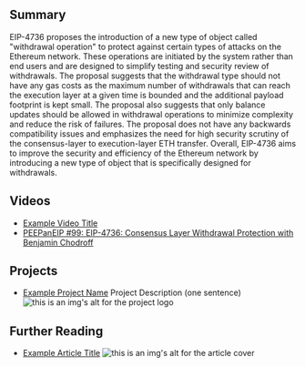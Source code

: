 ## Summary

EIP-4736 proposes the introduction of a new type of object called "withdrawal operation" to protect against certain types of attacks on the Ethereum network. These operations are initiated by the system rather than end users and are designed to simplify testing and security review of withdrawals. The proposal suggests that the withdrawal type should not have any gas costs as the maximum number of withdrawals that can reach the execution layer at a given time is bounded and the additional payload footprint is kept small. The proposal also suggests that only balance updates should be allowed in withdrawal operations to minimize complexity and reduce the risk of failures. The proposal does not have any backwards compatibility issues and emphasizes the need for high security scrutiny of the consensus-layer to execution-layer ETH transfer. Overall, EIP-4736 aims to improve the security and efficiency of the Ethereum network by introducing a new type of object that is specifically designed for withdrawals.

## Videos

- [Example Video Title](https://www.youtube.com/watch?v=TDGq4aeevgY)
- [PEEPanEIP #99: EIP-4736: Consensus Layer Withdrawal Protection with Benjamin Chodroff](https://www.youtube.com/watch?v=C8rxSljl2PM&list=PL4cwHXAawZxqu0PKKyMzG_3BJV_xZTi1F&index=14)

## Projects

- [Example Project Name](https://xxxx.xxx/xxxxx) Project Description (one sentence) ![this is an img's alt for the project logo](https://xxxx.xxx/project-logo.xxx)

## Further Reading

- [Example Article Title](https://xxxx.xxx/xxxxx) ![this is an img's alt for the article cover](https://xxxx.xxx/article-cover.xxx)
